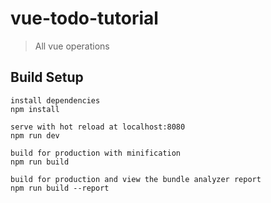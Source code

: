 # vue-todo-tutorial
> All vue operations
## Build Setup
```
install dependencies
npm install

serve with hot reload at localhost:8080
npm run dev

build for production with minification
npm run build

build for production and view the bundle analyzer report
npm run build --report
```
